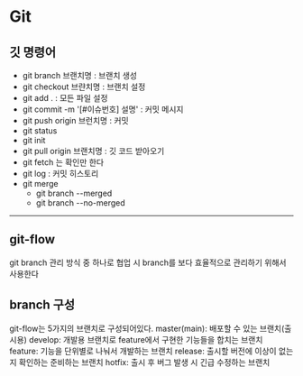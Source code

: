 # Git

## 깃 명령어
- git branch 브랜치명 : 브랜치 생성
- git checkout 브랸치명 : 브랜치 설정
- git add . : 모든 파일 설정
- git commit -m '[#이슈번호] 설명' : 커밋 메시지
- git push origin 브런치명 : 커밋
- git status
- git init
- git pull origin 브랜치명 : 깃 코드 받아오기
- git fetch 는 확인만 한다
- git log : 커밋 히스토리
- git merge
  - git branch --merged 
  - git branch --no-merged
---
## git-flow
git branch 관리 방식 중 하나로 협업 시 branch를 보다 효율적으로 관리하기 위해서 사용한다
## branch 구성
git-flow는 5가지의 브랜치로 구성되어있다.
master(main): 배포할 수 있는 브랜치(출시용)
develop: 개발용 브랜치로 feature에서 구현한 기능들을 합치는 브랜치
feature: 기능을 단위별로 나눠서 개발하는 브랜치
release: 출시할 버전에 이상이 없는지 확인하는 준비하는 브랜치
hotfix: 출시 후 버그 발생 시 긴급 수정하는 브랜치
